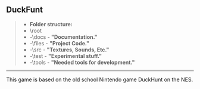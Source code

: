 ## DuckFunt

>- **Folder structure:** 
>- \\root
>- \-\docs - **"Documentation."**
>- \-\files - **"Project Code."**
>- \-\src - **"Textures, Sounds, Etc."**
>- \-\test - **"Experimental stuff."**
>- \-\tools - **"Needed tools for development."**

----------

This game is based on the old school Nintendo game DuckHunt on the NES.

